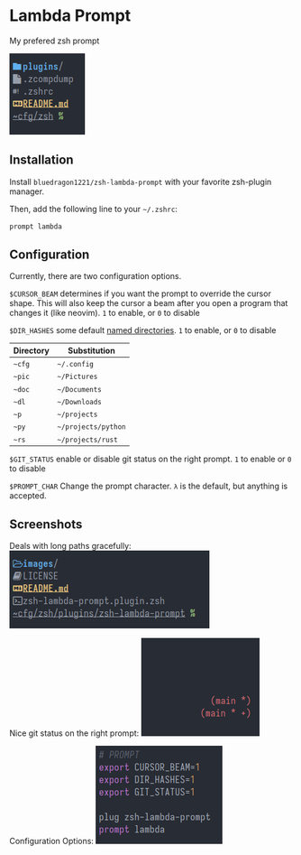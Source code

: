 # Lambda Prompt
My prefered zsh prompt

![Prompt](./images/prompt.png)

## Installation
Install `bluedragon1221/zsh-lambda-prompt` with your favorite zsh-plugin manager.

Then, add the following line to your `~/.zshrc`:
```zsh
prompt lambda
```

## Configuration
Currently, there are two configuration options.

`$CURSOR_BEAM` determines if you want the prompt to override the cursor shape.
This will also keep the cursor a beam after you open a program that changes it (like neovim).
`1` to enable, or `0` to disable

`$DIR_HASHES` some default [named directories](https://unix.stackexchange.com/questions/723248/how-can-one-modify-the-named-directory-hash-table-by-creating-appropriate-shell).
`1` to enable, or `0` to disable

| Directory | Substitution           |
|-----------|------------------------|
| `~cfg`    | `~/.config`            |
| `~pic`    | `~/Pictures`           |
| `~doc`    | `~/Documents`          |
| `~dl`     | `~/Downloads`          |
| `~p`      | `~/projects`           |
| `~py`     | `~/projects/python`    |
| `~rs`     | `~/projects/rust`      |

`$GIT_STATUS` enable or disable git status on the right prompt.
`1` to enable or `0` to disable

`$PROMPT_CHAR` Change the prompt character.
`λ` is the default, but anything is accepted.

## Screenshots
Deals with long paths gracefully:
![Long Path](./images/long_path.png)

Nice git status on the right prompt:
![Git Status](./images/git_rprompt.png)

Configuration Options:
![Customizable](./images/customizable.png)
